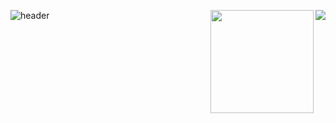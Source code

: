 ![header](https://capsule-render.vercel.app/api?type=slice&color=auto&height=300&section=header&text=Ji%20Chang-jin&fontSize=90)
<img align='right' src="http://mazassumnida.wtf/api/v2/generate_badge?boj=jchj108">
<img align='right' src="https://github-readme-stats.vercel.app/api?username=jchj108" height="165">

<!--
**jchj108/jchj108** is a ✨ _special_ ✨ repository because its `README.md` (this file) appears on your GitHub profile.



Here are some ideas to get you started:

- 🔭 I’m currently working on ...
- 🌱 I’m currently learning ...
- 👯 I’m looking to collaborate on ...
- 🤔 I’m looking for help with ...
- 💬 Ask me about ...
- 📫 How to reach me: ...
- 😄 Pronouns: ...
- ⚡ Fun fact: ...
-->
